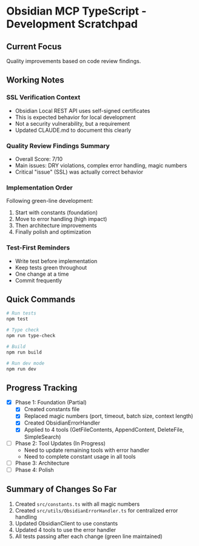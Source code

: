 # Obsidian MCP TypeScript - Development Scratchpad

## Current Focus
Quality improvements based on code review findings.

## Working Notes

### SSL Verification Context
- Obsidian Local REST API uses self-signed certificates
- This is expected behavior for local development
- Not a security vulnerability, but a requirement
- Updated CLAUDE.md to document this clearly

### Quality Review Findings Summary
- Overall Score: 7/10
- Main issues: DRY violations, complex error handling, magic numbers
- Critical "issue" (SSL) was actually correct behavior

### Implementation Order
Following green-line development:
1. Start with constants (foundation)
2. Move to error handling (high impact)
3. Then architecture improvements
4. Finally polish and optimization

### Test-First Reminders
- Write test before implementation
- Keep tests green throughout
- One change at a time
- Commit frequently

## Quick Commands

```bash
# Run tests
npm test

# Type check
npm run type-check

# Build
npm run build

# Run dev mode
npm run dev
```

## Progress Tracking
- [x] Phase 1: Foundation (Partial)
  - [x] Created constants file
  - [x] Replaced magic numbers (port, timeout, batch size, context length)
  - [x] Created ObsidianErrorHandler
  - [x] Applied to 4 tools (GetFileContents, AppendContent, DeleteFile, SimpleSearch)
- [ ] Phase 2: Tool Updates (In Progress)
  - Need to update remaining tools with error handler
  - Need to complete constant usage in all tools
- [ ] Phase 3: Architecture
- [ ] Phase 4: Polish

## Summary of Changes So Far
1. Created `src/constants.ts` with all magic numbers
2. Created `src/utils/ObsidianErrorHandler.ts` for centralized error handling
3. Updated ObsidianClient to use constants
4. Updated 4 tools to use the error handler
5. All tests passing after each change (green line maintained)